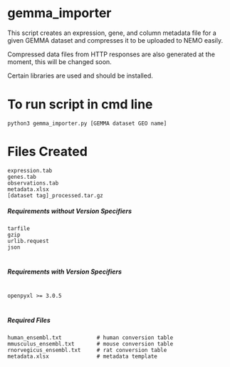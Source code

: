 # gemma_importer

This script creates an expression, gene, and column metadata file for a given GEMMA dataset and compresses it to be uploaded to NEMO easily.

Compressed data files from HTTP responses are also generated at the moment, this will be changed soon.

Certain libraries are used and should be installed.

# To run script in cmd line

```python3 gemma_importer.py [GEMMA dataset GEO name]```

# Files Created
```
expression.tab
genes.tab
observations.tab
metadata.xlsx
[dataset tag]_processed.tar.gz
```

##### Requirements without Version Specifiers #####
```
tarfile
gzip
urlib.request
json
```
#
##### Requirements with Version Specifiers #####
#
```
openpyxl >= 3.0.5
```
#
##### Required Files #####
```
human_ensembl.txt           # human conversion table
mmusculus_ensembl.txt       # mouse conversion table
rnorvegicus_ensembl.txt     # rat conversion table
metadata.xlsx               # metadata template
```

